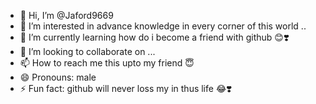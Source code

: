 - 👋 Hi, I’m @Jaford9669
- 👀 I’m interested in advance knowledge in every corner of this world ..
- 🌱 I’m currently learning how do i become a friend with github 😊❣️
- 💞️ I’m looking to collaborate on ...
- 📫 How to reach me this upto my friend 😇
- 😄 Pronouns: male
- ⚡ Fun fact: github will never loss my in thus life 😂❣️

<!---
Jaford9669/Jaford9669 is a ✨ special ✨ repository because its `README.md` (this file) appears on your GitHub profile.
You can click the Preview link to take a look at your changes.
--->
